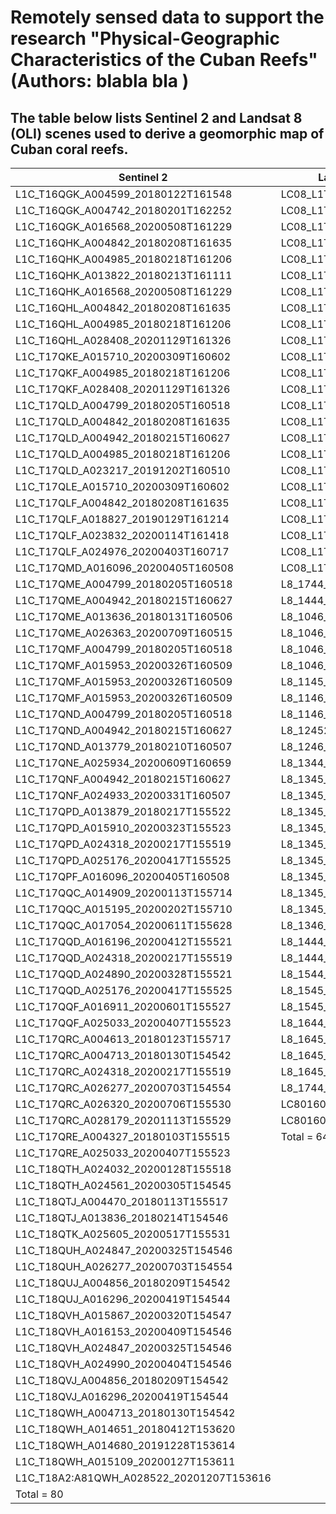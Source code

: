 # Remotely sensed data to support the research "Physical-Geographic Characteristics of the Cuban Reefs" (Authors: blabla bla       ) 

## The table below lists Sentinel 2 and Landsat 8 (OLI) scenes used to derive a geomorphic map of Cuban coral reefs.

| Sentinel 2                               | Landsat 8 Operational Land Imager (OLI)      |
|------------------------------------------|----------------------------------------------|
| L1C_T16QGK_A004599_20180122T161548       | LC08_L1TP_016045_20200126_20200210_01_T1     |
| L1C_T16QGK_A004742_20180201T162252       | LC08_L1TP_016044_20200126_20200210_01_T1     |
| L1C_T16QGK_A016568_20200508T161229       | LC08_L1TP_016044_20191123_20191203_01_T1     |
| L1C_T16QHK_A004842_20180208T161635       | LC08_L1TP_016044_20190718_20190731_01_T1     |
| L1C_T16QHK_A004985_20180218T161206       | LC08_L1TP_016044_20190429_20190508_01_T1     |
| L1C_T16QHK_A013822_20180213T161111       | LC08_L1TP_015045_20201017_20201105_02_T1     |
| L1C_T16QHK_A016568_20200508T161229       | LC08_L1TP_015045_20191202_20191216_01_T1     |
| L1C_T16QHL_A004842_20180208T161635       | LC08_L1TP_015045_20170721_20170728_01_T1_MTL |
| L1C_T16QHL_A004985_20180218T161206       | LC08_L1TP_015045_20170227_20170316_01_T1_MTL |
| L1C_T16QHL_A028408_20201129T161326       | LC08_L1TP_015045_20170211_20170228_01_T1_MTL |
| L1C_T17QKE_A015710_20200309T160602       | LC08_L1TP_015044_20201017_20201105_02_T1     |
| L1C_T17QKF_A004985_20180218T161206       | LC08_L1TP_015044_20200204_20200211_01_T1     |
| L1C_T17QKF_A028408_20201129T161326       | LC08_L1TP_015044_20200103_20200113_01_T1     |
| L1C_T17QLD_A004799_20180205T160518       | LC08_L1TP_014045_20200213_20200225_01_T1     |
| L1C_T17QLD_A004842_20180208T161635       | LC08_L1TP_014045_20191125_20191203_01_T1_MTL |
| L1C_T17QLD_A004942_20180215T160627       | LC08_L1TP_014045_20190805_20190820_01_T1_MTL |
| L1C_T17QLD_A004985_20180218T161206       | LC08_L1TP_012046_20200809_20200917_02_T1     |
| L1C_T17QLD_A023217_20191202T160510       | LC08_L1TP_012046_20200114_20200127_01_T1     |
| L1C_T17QLE_A015710_20200309T160602       | LC08_L1TP_012046_20191213_20191226_01_T1     |
| L1C_T17QLF_A004842_20180208T161635       | LC08_L1TP_012045_20200130_20200211_01_T1     |
| L1C_T17QLF_A018827_20190129T161214       | LC08_L1TP_012045_20190807_20190820_01_T1     |
| L1C_T17QLF_A023832_20200114T161418       | LC08_L1TP_011046_20200123_20200823_02_T1     |
| L1C_T17QLF_A024976_20200403T160717       | LC08_L1TP_010046_20200201_20200211_01_T1     |
| L1C_T17QMD_A016096_20200405T160508       | LC08_L1TP_010046_20190724_20190801_01_T1_MTL |
| L1C_T17QME_A004799_20180205T160518       | L8_1744_1745_2014048                         |
| L1C_T17QME_A004942_20180215T160627       | L8_1444_1445_2014091                         |
| L1C_T17QME_A013636_20180131T160506       | L8_1046_2013268                              |
| L1C_T17QME_A026363_20200709T160515       | L8_1046_2014079                              |
| L1C_T17QMF_A004799_20180205T160518       | L8_1046_2015034                              |
| L1C_T17QMF_A015953_20200326T160509       | L8_1046_201600                               |
| L1C_T17QMF_A015953_20200326T160509       | L8_1145_2014278                              |
| L1C_T17QMF_A015953_20200326T160509       | L8_1146_2013131                              |
| L1C_T17QND_A004799_20180205T160518       | L8_1146_2016012                              |
| L1C_T17QND_A004942_20180215T160627       | L8_12452014029_12462014013                   |
| L1C_T17QND_A013779_20180210T160507       | L8_1246_2014189                              |
| L1C_T17QNE_A025934_20200609T160659       | L8_1344_2014036                              |
| L1C_T17QNF_A004942_20180215T160627       | L8_1345_2014276                              |
| L1C_T17QNF_A024933_20200331T160507       | L8_1345_2014292                              |
| L1C_T17QPD_A013879_20180217T155522       | L8_1345_2014308                              |
| L1C_T17QPD_A015910_20200323T155523       | L8_1345_2014356                              |
| L1C_T17QPD_A024318_20200217T155519       | L8_1345_2015007                              |
| L1C_T17QPD_A025176_20200417T155525       | L8_1345_2015151                              |
| L1C_T17QPF_A016096_20200405T160508       | L8_1345_2015167                              |
| L1C_T17QQC_A014909_20200113T155714       | L8_1345_2016010                              |
| L1C_T17QQC_A015195_20200202T155710       | L8_1345_2016122                              |
| L1C_T17QQC_A017054_20200611T155628       | L8_1346_2015007                              |
| L1C_T17QQD_A016196_20200412T155521       | L8_1444_1445_2014091                         |
| L1C_T17QQD_A024318_20200217T155519       | L8_1444_2013120                              |
| L1C_T17QQD_A024890_20200328T155521       | L8_1544_1545_20140118                        |
| L1C_T17QQD_A025176_20200417T155525       | L8_1545_2015133                              |
| L1C_T17QQF_A016911_20200601T155527       | L8_1545_2016120                              |
| L1C_T17QQF_A025033_20200407T155523       | L8_1644_2013326                              |
| L1C_T17QRC_A004613_20180123T155717       | L8_1645_2014233                              |
| L1C_T17QRC_A004713_20180130T154542       | L8_1645_2015076                              |
| L1C_T17QRC_A024318_20200217T155519       | L8_1645_2016079                              |
| L1C_T17QRC_A026277_20200703T154554       | L8_1744_1745_2014048                         |
| L1C_T17QRC_A026320_20200706T155530       | LC80160452013342LGN00                        |
| L1C_T17QRC_A028179_20201113T155529       | LC80160452014281LGN00                        |
| L1C_T17QRE_A004327_20180103T155515       | Total = 64                                   |
| L1C_T17QRE_A025033_20200407T155523       |                                              |
| L1C_T18QTH_A024032_20200128T155518       |                                              |
| L1C_T18QTH_A024561_20200305T154545       |                                              |
| L1C_T18QTJ_A004470_20180113T155517       |                                              |
| L1C_T18QTJ_A013836_20180214T154546       |                                              |
| L1C_T18QTK_A025605_20200517T155531       |                                              |
| L1C_T18QUH_A024847_20200325T154546       |                                              |
| L1C_T18QUH_A026277_20200703T154554       |                                              |
| L1C_T18QUJ_A004856_20180209T154542       |                                              |
| L1C_T18QUJ_A016296_20200419T154544       |                                              |
| L1C_T18QVH_A015867_20200320T154547       |                                              |
| L1C_T18QVH_A016153_20200409T154546       |                                              |
| L1C_T18QVH_A024847_20200325T154546       |                                              |
| L1C_T18QVH_A024990_20200404T154546       |                                              |
| L1C_T18QVJ_A004856_20180209T154542       |                                              |
| L1C_T18QVJ_A016296_20200419T154544       |                                              |
| L1C_T18QWH_A004713_20180130T154542       |                                              |
| L1C_T18QWH_A014651_20180412T153620       |                                              |
| L1C_T18QWH_A014680_20191228T153614       |                                              |
| L1C_T18QWH_A015109_20200127T153611       |                                              |
| L1C_T18A2:A81QWH_A028522_20201207T153616 |                                              |
| Total = 80                               |                                              |
